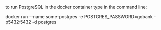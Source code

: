 to run PostgreSQL in the docker container type in the command line:

docker run --name some-postgres -e POSTGRES_PASSWORD=gobank -p5432:5432 -d postgres